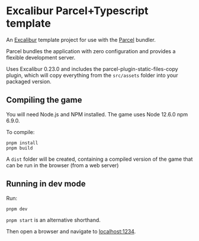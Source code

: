 # Excalibur Parcel+Typescript template

An [Excalibur](https://excaliburjs.com/) template project for use with the [Parcel](https://parceljs.org/) bundler.

Parcel bundles the application with zero configuration and provides a flexible development server.

Uses Excalibur 0.23.0 and includes the parcel-plugin-static-files-copy plugin, which will copy everything from the `src/assets` folder into your packaged version.

## Compiling the game

You will need Node.js and NPM installed.
The game uses Node 12.6.0 npm 6.9.0.

To compile:

    pnpm install
    pnpm build

A `dist` folder will be created, containing a compiled version of the game that can be run in the browser (from a web server)

## Running in dev mode

Run:

    pnpm dev

`pnpm start` is an alternative shorthand.

Then open a browser and navigate to [localhost:1234](localhost:1234).
